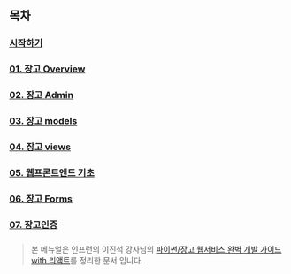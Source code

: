 목차
-----
### [시작하기](manual/00.%20시작하기.md)   

### [01. 장고 Overview](manual/01.%20장고%20overview.md)   

### [02. 장고 Admin](manual/02.%20장고%20admin.md)   

### [03. 장고 models](manual/03.%20장고%20models.md)   

### [04. 장고 views](manual/04.%20장고%20Views.md)    

### [05. 웹프론트엔드 기초](manual/05.%20웹%20프론트엔드%20기초.md)    

### [06. 장고 Forms](manual/06.%20장고%20Forms.md)

### [07. 장고인증](manual/07.%20장고인증.md)



### 



> 본 메뉴얼은 인프런의 이진석 강사님의  [파이썬/장고 웹서비스 완벽 개발 가이드 with 리액트](https://www.inflearn.com/course/%ED%8C%8C%EC%9D%B4%EC%8D%AC-%EC%9E%A5%EA%B3%A0-%EC%9B%B9%EC%84%9C%EB%B9%84%EC%8A%A4)를 정리한 문서 입니다.
